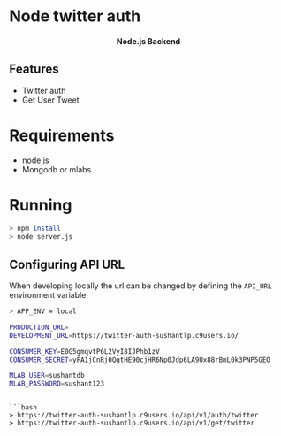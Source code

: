# Node twitter auth

<h4 align="center">
  Node.js Backend 
</h4>



## Features

* Twitter auth
* Get User Tweet



# Requirements

* node.js
* Mongodb or mlabs

# Running

```bash
> npm install
> node server.js
```

## Configuring API URL

When developing locally the url can be changed by defining the `API_URL` environment variable

```bash
> APP_ENV = local

PRODUCTION_URL=
DEVELOPMENT_URL=https://twitter-auth-sushantlp.c9users.io/

CONSUMER_KEY=E0G5gmqvtP6L2VyI8IJPhb1zV  
CONSUMER_SECRET=yFA1jCnRj0QgtHE90cjHR6Np0Jdp6LA9Ux88rBmL0k3PNP5GEO

MLAB_USER=sushantdb
MLAB_PASSWORD=sushant123
```




```

```bash
> https://twitter-auth-sushantlp.c9users.io/api/v1/auth/twitter
> https://twitter-auth-sushantlp.c9users.io/api/v1/get/twitter
```